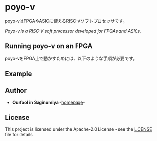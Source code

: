 # poyo-v
poyo-vはFPGAやASICに使えるRISC-Vソフトプロセッサです。

*Poyo-v is a RISC-V soft processor developed for FPGAs and ASICs.*


## Running poyo-v on an FPGA
poyo-vをFPGA上で動かすためには、以下のような手順が必要です。

## Example

 
## Author
* **Ourfool in Saginomiya** -[homepage](http://www.saginomiya.xyz/)-

## License
This project is licensed under the Apache-2.0 License - see the [LICENSE](LICENSE) file for details

